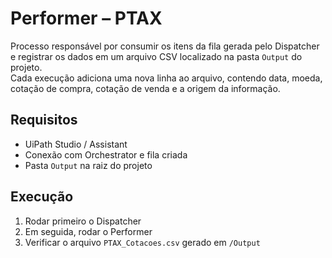 # Performer – PTAX

Processo responsável por consumir os itens da fila gerada pelo Dispatcher e registrar os dados em um arquivo CSV localizado na pasta `Output` do projeto.  
Cada execução adiciona uma nova linha ao arquivo, contendo data, moeda, cotação de compra, cotação de venda e a origem da informação.

## Requisitos
- UiPath Studio / Assistant
- Conexão com Orchestrator e fila criada
- Pasta `Output` na raiz do projeto

## Execução
1. Rodar primeiro o Dispatcher
2. Em seguida, rodar o Performer
3. Verificar o arquivo `PTAX_Cotacoes.csv` gerado em `/Output`
